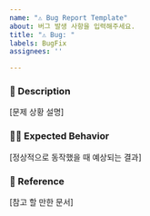 ```yaml
---
name: "⚠️ Bug Report Template"
about: 버그 발생 사항을 입력해주세요.
title: "⚠️ Bug: "
labels: BugFix
assignees: ''

---
```


### 📄 Description
[문제 상황 설명]

### 🙏🏻 Expected Behavior
[정상적으로 동작했을 때 예상되는 결과]

### 📎 Reference
[참고 할 만한 문서]
